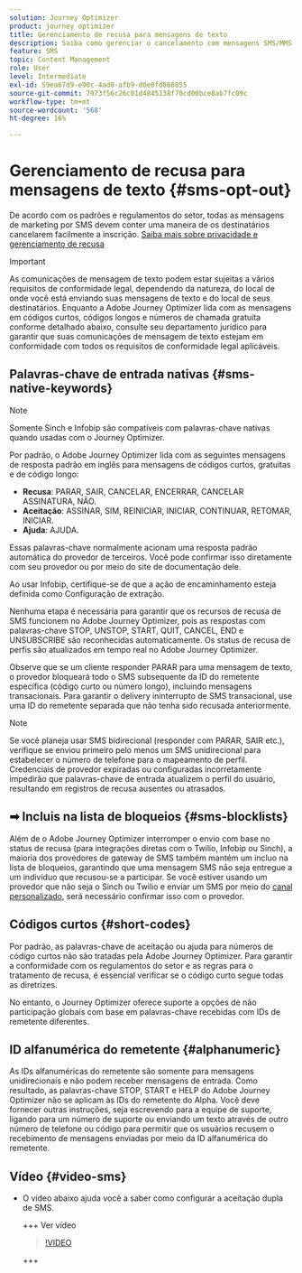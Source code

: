 ```yaml
---
solution: Journey Optimizer
product: journey optimizer
title: Gerenciamento de recusa para mensagens de texto
description: Saiba como gerenciar o cancelamento com mensagens SMS/MMS
feature: SMS
topic: Content Management
role: User
level: Intermediate
exl-id: 59ea67d9-e90c-4ad0-afb9-d0e0fd868855
source-git-commit: 7973f56c26c01d4845138f70cd00bce8ab7fc09c
workflow-type: tm+mt
source-wordcount: '568'
ht-degree: 16%

---
```


# Gerenciamento de recusa para mensagens de texto {#sms-opt-out}

De acordo com os padrões e regulamentos do setor, todas as mensagens de marketing por SMS devem conter uma maneira de os destinatários cancelarem facilmente a inscrição. [Saiba mais sobre privacidade e gerenciamento de recusa](../privacy/opt-out.md)

>[!IMPORTANT]
>
>As comunicações de mensagem de texto podem estar sujeitas a vários requisitos de conformidade legal, dependendo da natureza, do local de onde você está enviando suas mensagens de texto e do local de seus destinatários. Enquanto a Adobe Journey Optimizer lida com as mensagens em códigos curtos, códigos longos e números de chamada gratuita conforme detalhado abaixo, consulte seu departamento jurídico para garantir que suas comunicações de mensagem de texto estejam em conformidade com todos os requisitos de conformidade legal aplicáveis.
>

## Palavras-chave de entrada nativas {#sms-native-keywords}

>[!NOTE]
>
> Somente Sinch e Infobip são compatíveis com palavras-chave nativas quando usadas com o Journey Optimizer.

Por padrão, o Adobe Journey Optimizer lida com as seguintes mensagens de resposta padrão em inglês para mensagens de códigos curtos, gratuitas e de código longo:

* **Recusa**: PARAR, SAIR, CANCELAR, ENCERRAR, CANCELAR ASSINATURA, NÃO.
* **Aceitação**: ASSINAR, SIM, REINICIAR, INICIAR, CONTINUAR, RETOMAR, INICIAR.
* **Ajuda**: AJUDA.

Essas palavras-chave normalmente acionam uma resposta padrão automática do provedor de terceiros. Você pode confirmar isso diretamente com seu provedor ou por meio do site de documentação dele.

Ao usar Infobip, certifique-se de que a ação de encaminhamento esteja definida como Configuração de extração.

Nenhuma etapa é necessária para garantir que os recursos de recusa de SMS funcionem no Adobe Journey Optimizer, pois as respostas com palavras-chave STOP, UNSTOP, START, QUIT, CANCEL, END e UNSUBSCRIBE são reconhecidas automaticamente. Os status de recusa de perfis são atualizados em tempo real no Adobe Journey Optimizer.

Observe que se um cliente responder PARAR para uma mensagem de texto, o provedor bloqueará todo o SMS subsequente da ID do remetente específica (código curto ou número longo), incluindo mensagens transacionais. Para garantir o delivery ininterrupto de SMS transacional, use uma ID do remetente separada que não tenha sido recusada anteriormente.


>[!NOTE]
>
>Se você planeja usar SMS bidirecional (responder com PARAR, SAIR etc.), verifique se enviou primeiro pelo menos um SMS unidirecional para estabelecer o número de telefone para o mapeamento de perfil. Credenciais de provedor expiradas ou configuradas incorretamente impedirão que palavras-chave de entrada atualizem o perfil do usuário, resultando em registros de recusa ausentes ou atrasados.


## ➡ Incluis na lista de bloqueios {#sms-blocklists}

Além de o Adobe Journey Optimizer interromper o envio com base no status de recusa (para integrações diretas com o Twilio, Infobip ou Sinch), a maioria dos provedores de gateway de SMS também mantém um incluo na lista de bloqueios, garantindo que uma mensagem SMS não seja entregue a um indivíduo que recusou-se a participar. Se você estiver usando um provedor que não seja o Sinch ou Twilio e enviar um SMS por meio do [canal personalizado](../building-journeys/using-custom-actions.md), será necessário confirmar isso com o provedor.


## Códigos curtos {#short-codes}

Por padrão, as palavras-chave de aceitação ou ajuda para números de código curtos não são tratadas pela Adobe Journey Optimizer. Para garantir a conformidade com os regulamentos do setor e as regras para o tratamento de recusa, é essencial verificar se o código curto segue todas as diretrizes.

No entanto, o Journey Optimizer oferece suporte a opções de não participação globais com base em palavras-chave recebidas com IDs de remetente diferentes.

## ID alfanumérica do remetente {#alphanumeric}

As IDs alfanuméricas do remetente são somente para mensagens unidirecionais e não podem receber mensagens de entrada. Como resultado, as palavras-chave STOP, START e HELP do Adobe Journey Optimizer não se aplicam às IDs do remetente do Alpha. Você deve fornecer outras instruções, seja escrevendo para a equipe de suporte, ligando para um número de suporte ou enviando um texto através de outro número de telefone ou código para permitir que os usuários recusem o recebimento de mensagens enviadas por meio da ID alfanumérica do remetente.

## Vídeo {#video-sms}

* O vídeo abaixo ajuda você a saber como configurar a aceitação dupla de SMS.

  +++ Ver vídeo

  >[!VIDEO](https://video.tv.adobe.com/v/3440282/?learn=on&captions=por_br)

  +++
